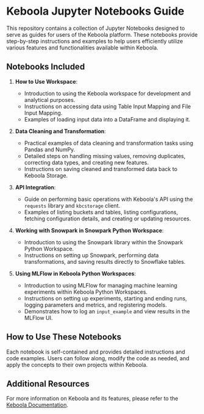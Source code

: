 # Keboola Jupyter Notebooks Guide

This repository contains a collection of Jupyter Notebooks designed to serve as guides for users of the Keboola platform. These notebooks provide step-by-step instructions and examples to help users efficiently utilize various features and functionalities available within Keboola.

## Notebooks Included

1. **How to Use Workspace**:
   - Introduction to using the Keboola workspace for development and analytical purposes.
   - Instructions on accessing data using Table Input Mapping and File Input Mapping.
   - Examples of loading input data into a DataFrame and displaying it.

2. **Data Cleaning and Transformation**:
   - Practical examples of data cleaning and transformation tasks using Pandas and NumPy.
   - Detailed steps on handling missing values, removing duplicates, correcting data types, and creating new features.
   - Instructions on saving cleaned and transformed data back to Keboola Storage.

3. **API Integration**:
   - Guide on performing basic operations with Keboola's API using the `requests` library and `kbcstorage` client.
   - Examples of listing buckets and tables, listing configurations, fetching configuration details, and creating or updating resources.

4. **Working with Snowpark in Snowpark Python Workspace**:
   - Introduction to using the Snowpark library within the Snowpark Python Workspace.
   - Instructions on setting up Snowpark, performing data transformations, and saving results directly to Snowflake tables.

5. **Using MLFlow in Keboola Python Workspaces**:
   - Introduction to using MLFlow for managing machine learning experiments within Keboola Python Workspaces.
   - Instructions on setting up experiments, starting and ending runs, logging parameters and metrics, and registering models.
   - Demonstrates how to log an `input_example` and view results in the MLFlow UI.

## How to Use These Notebooks

Each notebook is self-contained and provides detailed instructions and code examples. Users can follow along, modify the code as needed, and apply the concepts to their own projects within Keboola.

## Additional Resources

For more information on Keboola and its features, please refer to the [Keboola Documentation](https://help.keboola.com/).

